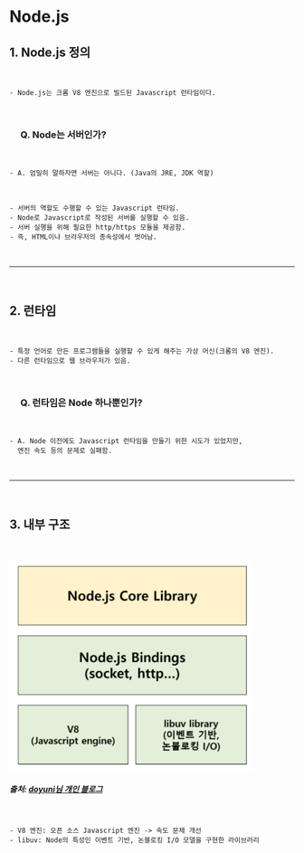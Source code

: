 # Node.js

## 1. Node.js 정의

<br>

    - Node.js는 크롬 V8 엔진으로 빌드된 Javascript 런타임이다.

<br>

### &nbsp;&nbsp;&nbsp;&nbsp; Q. Node는 서버인가? 
 
<br>

    - A. 엄밀히 말하자면 서버는 아니다. (Java의 JRE, JDK 역할)

<br>

    - 서버의 역할도 수행할 수 있는 Javascript 런타임.
    - Node로 Javascript로 작성된 서버를 실행할 수 있음.
    - 서버 실행을 위해 필요한 http/https 모듈을 제공함.
    - 즉, HTML이나 브라우저의 종속성에서 벗어남.


<br>

***

<br>

## 2. 런타임

<br>

    - 특정 언어로 만든 프로그램들을 실행할 수 있게 해주는 가상 머신(크롬의 V8 엔진).
    - 다른 런타임으로 웹 브라우저가 있음.


<br>

### &nbsp;&nbsp;&nbsp;&nbsp; Q. 런타임은 Node 하나뿐인가?
 
<br>

    - A. Node 이전에도 Javascript 런타임을 만들기 위한 시도가 있었지만, 
      엔진 속도 등의 문제로 실패함. 

<br>

***

<br>

## 3. 내부 구조

<br>

![Node 내부 구조](https://github.com/daldalhada/Express/blob/main/image/1/1-1/Node1.PNG)

##### 출처: <a href="https://velog.io/@doyuni/Node.js-slk4xsf0rq">doyuni님 개인 블로그</a>

<br>

    - V8 엔진: 오픈 소스 Javascript 엔진 -> 속도 문제 개선
    - libuv: Node의 특성인 이벤트 기반, 논블로킹 I/O 모델을 구현한 라이브러리


<br>


